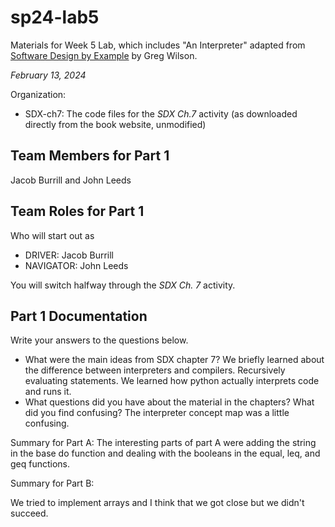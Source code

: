 # sp24-lab5
Materials for Week 5 Lab, which includes "An Interpreter" adapted from [Software Design by Example](https://third-bit.com/sdxpy/) by Greg Wilson.

_February 13, 2024_

Organization:
* SDX-ch7: The code files for the _SDX Ch.7_ activity (as downloaded directly from the book website, unmodified) 

## Team Members for Part 1
Jacob Burrill and John Leeds

## Team Roles for Part 1
Who will start out as
* DRIVER: Jacob Burrill
* NAVIGATOR: John Leeds

You will switch halfway through the _SDX Ch. 7_ activity.

## Part 1 Documentation

Write your answers to the questions below.

* What were the main ideas from SDX chapter 7?
We briefly learned about the difference between interpreters and compilers. Recursively evaluating statements. We learned how python actually interprets code and runs it. 
* What questions did you have about the material in the chapters? What did you find confusing?
The interpreter concept map was a little confusing. 

Summary for Part A:
The interesting parts of part A were adding the string in the base do function and dealing with the booleans in the equal, leq, and geq functions. 

Summary for Part B:

We tried to implement arrays and I think that we got close but we didn't succeed.